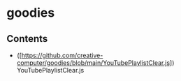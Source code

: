 # goodies

## Contents
- ([https://github.com/creative-computer/goodies/blob/main/YouTubePlaylistClear.js]) YouTubePlaylistClear.js
